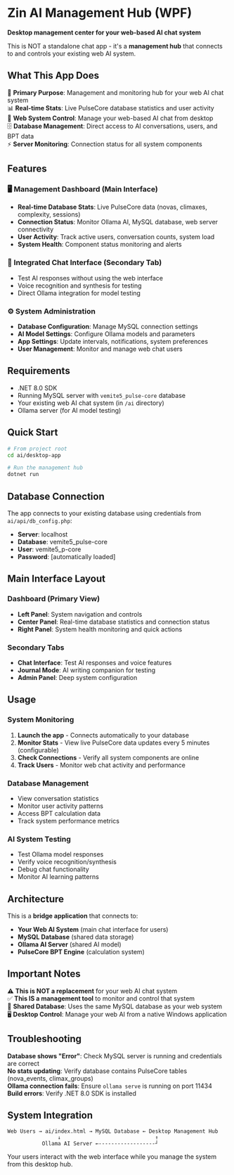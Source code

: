 # Zin AI Management Hub (WPF)

**Desktop management center for your web-based AI chat system**

This is NOT a standalone chat app - it's a **management hub** that connects to and controls your existing web AI system.

## What This App Does

🎯 **Primary Purpose**: Management and monitoring hub for your web AI chat system  
📊 **Real-time Stats**: Live PulseCore database statistics and user activity  
🔧 **Web System Control**: Manage your web-based AI chat from desktop  
🗄️ **Database Management**: Direct access to AI conversations, users, and BPT data  
⚡ **Server Monitoring**: Connection status for all system components  

## Features

### 🖥️ Management Dashboard (Main Interface)
- **Real-time Database Stats**: Live PulseCore data (novas, climaxes, complexity, sessions)
- **Connection Status**: Monitor Ollama AI, MySQL database, web server connectivity  
- **User Activity**: Track active users, conversation counts, system load
- **System Health**: Component status monitoring and alerts

### 💬 Integrated Chat Interface (Secondary Tab)
- Test AI responses without using the web interface
- Voice recognition and synthesis for testing
- Direct Ollama integration for model testing

### ⚙️ System Administration
- **Database Configuration**: Manage MySQL connection settings
- **AI Model Settings**: Configure Ollama models and parameters  
- **App Settings**: Update intervals, notifications, system preferences
- **User Management**: Monitor and manage web chat users

## Requirements

- .NET 8.0 SDK
- Running MySQL server with `vemite5_pulse-core` database
- Your existing web AI chat system (in `/ai` directory)
- Ollama server (for AI model testing)

## Quick Start

```bash
# From project root
cd ai/desktop-app

# Run the management hub
dotnet run
```

## Database Connection

The app connects to your existing database using credentials from `ai/api/db_config.php`:
- **Server**: localhost
- **Database**: vemite5_pulse-core  
- **User**: vemite5_p-core
- **Password**: [automatically loaded]

## Main Interface Layout

### Dashboard (Primary View)
- **Left Panel**: System navigation and controls
- **Center Panel**: Real-time database statistics and connection status
- **Right Panel**: System health monitoring and quick actions

### Secondary Tabs
- **Chat Interface**: Test AI responses and voice features
- **Journal Mode**: AI writing companion for testing
- **Admin Panel**: Deep system configuration

## Usage

### System Monitoring
1. **Launch the app** - Connects automatically to your database
2. **Monitor Stats** - View live PulseCore data updates every 5 minutes (configurable)
3. **Check Connections** - Verify all system components are online
4. **Track Users** - Monitor web chat activity and performance

### Database Management  
- View conversation statistics
- Monitor user activity patterns
- Access BPT calculation data
- Track system performance metrics

### AI System Testing
- Test Ollama model responses
- Verify voice recognition/synthesis  
- Debug chat functionality
- Monitor AI learning patterns

## Architecture

This is a **bridge application** that connects to:
- **Your Web AI System** (main chat interface for users)
- **MySQL Database** (shared data storage)
- **Ollama AI Server** (shared AI model)
- **PulseCore BPT Engine** (calculation system)

## Important Notes

⚠️ **This is NOT a replacement** for your web AI chat system  
✅ **This IS a management tool** to monitor and control that system  
🔗 **Shared Database**: Uses the same MySQL database as your web system  
🖥️ **Desktop Control**: Manage your web AI from a native Windows application  

## Troubleshooting

**Database shows "Error"**: Check MySQL server is running and credentials are correct  
**No stats updating**: Verify database contains PulseCore tables (nova_events, climax_groups)  
**Ollama connection fails**: Ensure `ollama serve` is running on port 11434  
**Build errors**: Verify .NET 8.0 SDK is installed  

## System Integration

```
Web Users → ai/index.html → MySQL Database ← Desktop Management Hub
                ↓                              ↑
           Ollama AI Server ←------------------┘
```

Your users interact with the web interface while you manage the system from this desktop hub.
